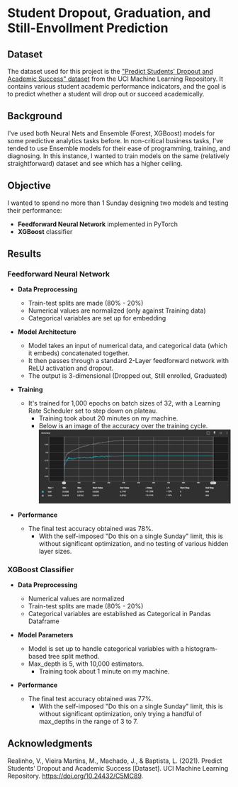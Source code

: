 # Student Dropout, Graduation, and Still-Envollment Prediction

## Dataset
The dataset used for this project is the ["Predict Students' Dropout and Academic Success" dataset](https://archive.ics.uci.edu/dataset/697/predict+students+dropout+and+academic+success) from the UCI Machine Learning Repository. It contains various student academic performance indicators, and the goal is to predict whether a student will drop out or succeed academically.

## Background
I've used both Neural Nets and Ensemble (Forest, XGBoost) models for some predictive analytics tasks before. In non-critical business tasks, I've tended to use Ensemble models for their ease of programming, training, and diagnosing. In this instance, I wanted to train models on the same (relatively straightforward) dataset and see which has a higher ceiling.

## Objective
I wanted to spend no more than 1 Sunday designing two models and testing their performance:
- **Feedforward Neural Network** implemented in PyTorch
- **XGBoost** classifier

## Results
### Feedforward Neural Network
- **Data Preprocessing**
    - Train-test splits are made (80% - 20%)
    - Numerical values are normalized (only against Training data)
    - Categorical variables are set up for embedding

- **Model Architecture**
    - Model takes an input of numerical data, and categorical data (which it embeds) concatenated together.
    - It then passes through a standard 2-Layer feedforward network with ReLU activation and dropout.
    - The output is 3-dimensional (Dropped out, Still enrolled, Graduated)

- **Training**
    - It's trained for 1,000 epochs on batch sizes of 32, with a Learning Rate Scheduler set to step down on plateau.
        - Training took about 20 minutes on my machine.
        - Below is an image of the accuracy over the training cycle.
        ![Training Accuracy Graph](neural_accuracy.PNG)

- **Performance**
    - The final test accuracy obtained was 78%.
        - With the self-imposed "Do this on a single Sunday" limit, this is without significant optimization, and no testing of various hidden layer sizes.

### XGBoost Classifier
- **Data Preprocessing**
    - Numerical values are normalized
    - Train-test splits are made (80% - 20%)
    - Categorical variables are established as Categorical in Pandas Dataframe

- **Model Parameters**
    - Model is set up to handle categorical variables with a histogram-based tree split method.
    - Max_depth is 5, with 10,000 estimators.
        - Training took about 1 minute on my machine.

- **Performance**
    - The final test accuracy obtained was 77%.
        - With the self-imposed "Do this on a single Sunday" limit, this is without significant optimization, only trying a handful of max_depths in the range of 3 to 7.


## Acknowledgments
Realinho, V., Vieira Martins, M., Machado, J., & Baptista, L. (2021). Predict Students' Dropout and Academic Success [Dataset]. UCI Machine Learning Repository. https://doi.org/10.24432/C5MC89.